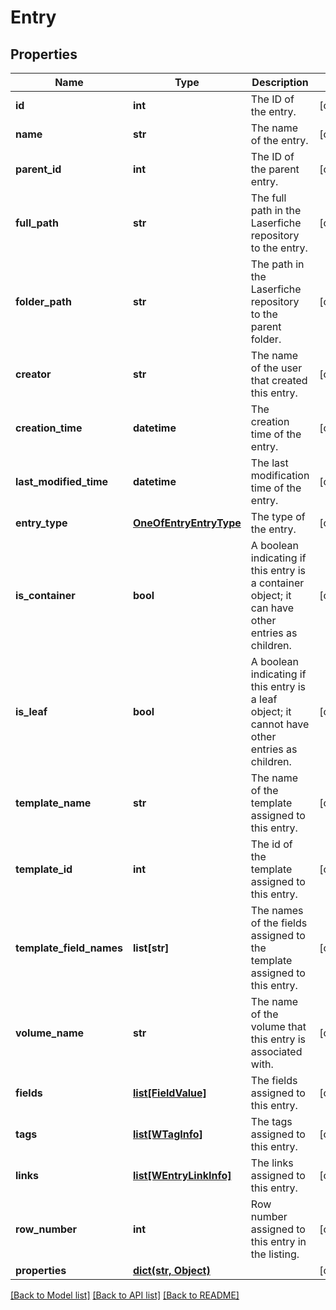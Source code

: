 # Entry

## Properties
Name | Type | Description | Notes
------------ | ------------- | ------------- | -------------
**id** | **int** | The ID of the entry. | [optional] 
**name** | **str** | The name of the entry. | [optional] 
**parent_id** | **int** | The ID of the parent entry. | [optional] 
**full_path** | **str** | The full path in the Laserfiche repository to the entry. | [optional] 
**folder_path** | **str** | The path in the Laserfiche repository to the parent folder. | [optional] 
**creator** | **str** | The name of the user that created this entry. | [optional] 
**creation_time** | **datetime** | The creation time of the entry. | [optional] 
**last_modified_time** | **datetime** | The last modification time of the entry. | [optional] 
**entry_type** | [**OneOfEntryEntryType**](OneOfEntryEntryType.md) | The type of the entry. | [optional] 
**is_container** | **bool** | A boolean indicating if this entry is a container object; it can have other entries as children. | [optional] 
**is_leaf** | **bool** | A boolean indicating if this entry is a leaf object; it cannot have other entries as children. | [optional] 
**template_name** | **str** | The name of the template assigned to this entry. | [optional] 
**template_id** | **int** | The id of the template assigned to this entry. | [optional] 
**template_field_names** | **list[str]** | The names of the fields assigned to the template assigned to this entry. | [optional] 
**volume_name** | **str** | The name of the volume that this entry is associated with. | [optional] 
**fields** | [**list[FieldValue]**](FieldValue.md) | The fields assigned to this entry. | [optional] 
**tags** | [**list[WTagInfo]**](WTagInfo.md) | The tags assigned to this entry. | [optional] 
**links** | [**list[WEntryLinkInfo]**](WEntryLinkInfo.md) | The links assigned to this entry. | [optional] 
**row_number** | **int** | Row number assigned to this entry in the listing. | [optional] 
**properties** | [**dict(str, Object)**](Object.md) |  | [optional] 

[[Back to Model list]](../README.md#documentation-for-models) [[Back to API list]](../README.md#documentation-for-api-endpoints) [[Back to README]](../README.md)

